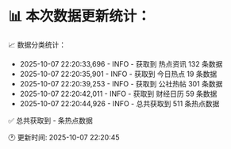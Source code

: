 📊 本次数据更新统计：
==========================

📈 数据分类统计：
- 2025-10-07 22:20:33,696 - INFO - 获取到 热点资讯 132 条数据
- 2025-10-07 22:20:35,901 - INFO - 获取到 今日热点 19 条数据
- 2025-10-07 22:20:39,253 - INFO - 获取到 公社热帖 301 条数据
- 2025-10-07 22:20:42,011 - INFO - 获取到 财经日历 59 条数据
- 2025-10-07 22:20:44,926 - INFO - 总共获取到 511 条热点数据

✅ 总共获取到 - 条热点数据

🕐 更新时间: 2025-10-07 22:20:45
